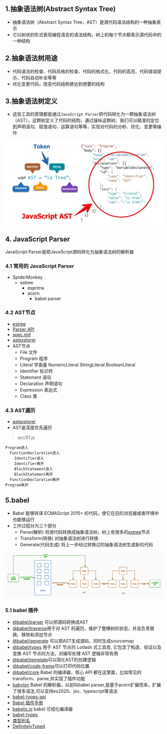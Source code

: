 ## 1.抽象语法树(Abstract Syntax Tree)

+ 抽象语法树（Abstract Syntax Tree，AST）是源代码语法结构的一种抽象表示
+ 它以树状的形式表现编程语言的语法结构，树上的每个节点都表示源代码中的一种结构

## 2.抽象语法树用途

+ 代码语法的检查、代码风格的检查、代码的格式化、代码的高亮、代码错误提示、代码自动补全等等
+ 优化变更代码，改变代码结构使达到想要的结构

## 3.抽象语法树定义

+ 这些工具的原理都是通过`JavaScript Parser`把代码转化为一颗抽象语法树（AST），这颗树定义了代码的结构，通过操纵这颗树，我们可以精准的定位到声明语句、赋值语句、运算语句等等，实现对代码的分析、优化、变更等操作

![](https://raw.githubusercontent.com/retech-fe/image-hosting/main/img/2023/03/08/18-48-21-bf5fa63a465ba80cd6d3827e901c5629-20230308184821-ae6bd5.png)

## 4. JavaScript Parser

JavaScript Parser是把JavaScript源码转化为抽象语法树的解析器

### 4.1 常用的 JavaScript Parser
+ SpiderMonkey
    - estree
        - esprima
        - acorn
            - babel parser

### 4.2 AST节点 

+ [estree](https://github.com/estree/estree)
+ [Parser API](https://web.archive.org/web/20210314002546/https://developer.mozilla.org/en-US/docs/Mozilla/Projects/SpiderMonkey/Parser_API)
+ [spec.md](https://github.com/babel/babel/blob/main/packages/babel-parser/ast/spec.md)
+ [astexplorer](https://astexplorer.net/)
+ AST节点
    - File 文件
    - Program 程序
    - Literal 字面量 NumericLiteral StringLiteral BooleanLiteral
    - Identifier 标识符
    - Statement 语句
    - Declaration 声明语句
    - Expression 表达式
    - Class 类

### 4.3 AST遍历

+ [astexplorer](https://astexplorer.net/)
+ AST是深度优先遍历

> src/01.js

```
Program进入
  FunctionDeclaration进入
    Identifier进入
    Identifier离开
    BlockStatement进入
    BlockStatement离开
  FunctionDeclaration离开
Program离开
```

## 5.babel

+ Babel 能够转译 ECMAScript 2015+ 的代码，使它在旧的浏览器或者环境中也能够运行
+ 工作过程分为三个部分
    - Parse(解析) 将源代码转换成抽象语法树，树上有很多的[estree](https://github.com/estree/estree)节点
    - Transform(转换) 对抽象语法树进行转换
    - Generate(代码生成) 将上一步经过转换过的抽象语法树生成新的代码

![](https://raw.githubusercontent.com/retech-fe/image-hosting/main/img/2023/03/08/19-28-11-e2aeea4c05515c05fc81b3e18f9d18dd-20230308192810-e00fb9.png)

### 5.1 babel 插件

+ [@babel/parser](https://github.com/babel/babel/tree/master/packages/babel-parser) 可以把源码转换成AST
+ [@babel/traverse](https://github.com/babel/babel/tree/master/packages/babel-traverse)用于对 AST 的遍历，维护了整棵树的状态，并且负责替换、移除和添加节点
+ [@babel/generate](https://github.com/babel/babel/tree/master/packages/babel-generator) 可以把AST生成源码，同时生成sourcemap
+ [@babel/types](https://github.com/babel/babel/tree/master/packages/babel-types) 用于 AST 节点的 Lodash 式工具库, 它包含了构造、验证以及变换 AST 节点的方法，对编写处理 AST 逻辑非常有用
+ [@babel/template](https://github.com/babel/babel/tree/master/packages/babel-template)可以简化AST的创建逻辑
+ [@babel/code-frame](https://www.npmjs.com/package/@babel/code-frame)可以打印代码位置
+ [@babel/core](https://www.npmjs.com/package/@babel/core) Babel 的编译器，核心 API 都在这里面，比如常见的 transform、parse,并实现了插件功能
+ [babylon](https://www.npmjs.com/package/babylon) Babel 的解析器，以前叫babel parser,是基于acorn扩展而来，扩展了很多语法,可以支持es2020、jsx、typescript等语法
+ [babel-types-api](https://babeljs.io/docs/babel-types.html)
+ [Babel 插件手册](https://github.com/brigand/babel-plugin-handbook/blob/master/translations/zh-Hans/README.md#asts)
+ [babeljs.io](https://babeljs.io/repl) babel 可视化编译器
+ [babel-types](https://babeljs.io/docs/babel-types)
+ [类型别名](https://github.com/babel/babel/blob/main/packages/babel-types/src/ast-types/generated/index.ts#L2489-L2535)
+ [DefinitelyTyped](https://github.com/DefinitelyTyped/DefinitelyTyped/tree/master/types)


